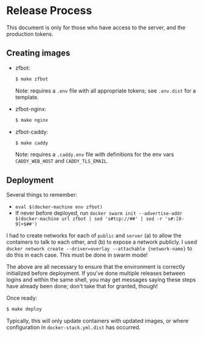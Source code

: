 # Release Process

This document is only for those who have access to the server, and the
production tokens.

## Creating images

- zfbot:
  ```bash
  $ make zfbot
  ```
  Note: requires a `.env` file with all appropriate tokens; see `.env.dist` for
  a template.

- zfbot-nginx:
  ```bash
  $ make nginx
  ```

- zfbot-caddy:
  ```bash
  $ make caddy
  ```
  Note: requires a `.caddy.env` file with definitions for the env vars
  `CADDY_WEB_HOST` and `CADDY_TLS_EMAIL`.

## Deployment

Several things to remember:

- `eval $(docker-machine env zfbot)`
- If never before deployed, run `docker swarm init --advertise-addr $(docker-machine url zfbot | sed 's#tcp://##' | sed -r 's#:[0-9]+$##')`

I had to create networks for each of `public` and `server` (a) to allow the
containers to talk to each other, and (b) to expose a network publicly. I used
`docker network create --driver=overlay --attachable {network-name}` to do this
in each case. This must be done in swarm mode!

The above are all necessary to ensure that the environment is correctly
initialized before deployment. If you've done multiple releases between logins
and within the same shell, you may get messages saying these steps have already
been done; don't take that for granted, though!

Once ready:

```bash
$ make deploy
```

Typically, this will only update containers with updated images, or where
configuration in `docker-stack.yml.dist` has occurred.
